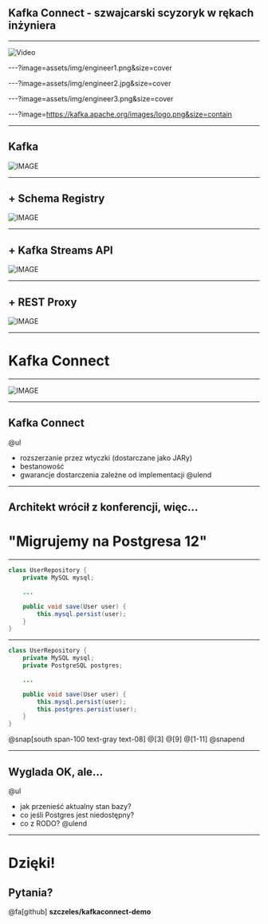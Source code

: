 ## Kafka Connect - szwajcarski scyzoryk w rękach inżyniera

---

![Video](https://player.vimeo.com/video/368358191)

---?image=assets/img/engineer1.png&size=cover

---?image=assets/img/engineer2.jpg&size=cover

---?image=assets/img/engineer3.png&size=cover

---?image=https://kafka.apache.org/images/logo.png&size=contain

---

## Kafka

![IMAGE](https://szczeles.github.io/images/Kafka.svg)

---

## + Schema Registry

![IMAGE](https://szczeles.github.io/images/Kafka_SR.svg)

---

## + Kafka Streams API

![IMAGE](https://szczeles.github.io/images/Kafka_SR_Streams.svg)

---

## + REST Proxy

![IMAGE](https://szczeles.github.io/images/Kafka_SR_Streams_Rest.svg)

---

# Kafka Connect

---

![IMAGE](https://szczeles.github.io/images/Kafka_Connect.svg)

---

## Kafka Connect

@ul
- rozszerzanie przez wtyczki (dostarczane jako JARy)
- bestanowość
- gwarancje dostarczenia zależne od implementacji
@ulend

---

## Architekt wrócił z konferencji, więc...

# "Migrujemy na Postgresa 12"

---

```java
class UserRepository {
    private MySQL mysql;

    ...

    public void save(User user) {
        this.mysql.persist(user);
    }
}
```

---

```java
class UserRepository {
    private MySQL mysql;
    private PostgreSQL postgres;

    ...

    public void save(User user) {
        this.mysql.persist(user);
        this.postgres.persist(user);
    }
}
```
@snap[south span-100 text-gray text-08]
@[3]
@[9]
@[1-11]
@snapend

---

## Wyglada OK, ale...

@ul
- jak przenieść aktualny stan bazy?
- co jeśli Postgres jest niedostępny?
- co z RODO?
@ulend

---

# Dzięki!

## Pytania?

@fa[github] **szczeles/kafkaconnect-demo**
